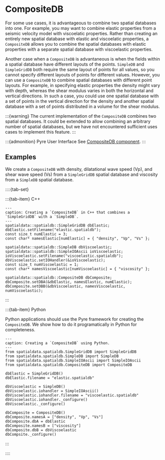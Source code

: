 # CompositeDB

For some use cases, it is advantageous to combine two spatial databases into one.
For example, you may want to combine elastic properties from a seismic velocity model with viscoelatic properties.
Rather than creating an entirely new spatial database with elastic and viscoelatic properties, a `CompositeDB` allows you to combine the spatial databases with elastic properties with a separate spatial database with viscoelastic properties.

Another case when a `CompositeDB` is advantaneous is when the fields within a spatial database have different layouts of the points.
`SimpleDB` and `SimpleGridDB` both require the same layout of points for all values, so you cannot specify different layouts of points for different values.
However, you can use a `CompositeDB` to combine spatial databases with different point layouts.
For example, in specifying elastic properties the density might vary with depth, whereas the shear modulus varies in both the horizontal and vertical directions.
In such a case, you could use one spatial database with a set of points in the vertical direction for the density and another spatial database with a set of points distributed in a volume for the shear modulus.

:::{warning}
The current implementation of the `CompositeDB` combines two spatial databases.
It could be extended to allow combining an arbitrary number of spatial databases, but we have not encountered sufficient uses cases to implement this feature.
:::

:::{admonition} Pyre User Interface
See [CompositeDB component](../components/spatialdb/CompositeDB.md).
:::

## Examples

We create a `CompositeDB` with density, dilatational wave speed (Vp), and shear wave speed (Vs) from a `SimpleGridDB`  spatial database and viscosity from a `SimpleDB` spatial database.

::::{tab-set}

:::{tab-item} C++

```{code-block} c++
---
caption: Creating a `CompositeDB` in C++ that combines a `SimpleGridDB` with a `SimpleDB`.
---
spatialdata::spatialdb::SimpleGridDB dbElastic;
dbElastic.setFilename("elastic.spatialdb");
const size_t numElastic = 3;
const char* namesElastic[numElastic] = { "density", "Vp", "Vs" };

spatialdata::spatialdb::SimpleDB dbViscoelastic;
spatialdata::spatialdb::SimpleIOAscii ioViscoelastic;
ioViscoelastic.setFilename("viscoelastic.spatialdb");
dbViscoelastic.setIOHandler(&ioViscoelastic);
const size_t numViscoelastic = 1;
const char* namesViscoelastic[numViscoelastic] = { "viscosity" };

spatialdata::spatialdb::CompositeDB dbComposite;
dbComposite.setDBA(&dbElastic, namesElastic, numElastic);
dbComposite.setDBB(&dbViscoelastic, namesViscoelastic, numViscoelastic);
```

:::

:::{tab-item} Python

Python applications should use the Pyre framework for creating the `CompositeDB`.
We show how to do it programatically in Python for completeness.

```{code-block} python
---
caption: Creating a `CompositeDB` using Python.
---
from spatialdata.spatialdb.SimpleGridDB import SimpleGridDB
from spatialdata.spatialdb.SimpleDB import SimpleDB
from spatialdata.spatialdb.SimpleIOAscii import SimpleIOAscii
from spatialdata.spatialdb.CompositeDB import CompositeDB

dbElastic = SimpleGridDB()
dbElastic.filename = "elastic.spatialdb"

dbViscoelastic = SimpleDB()
dbViscoelastic.iohandler = SimpleIOAscii()
dbViscoelastic.iohandler.filename = "viscoelastic.spatialdb"
dbViscoelastic.iohandler._configure()
dbViscoelastic._configure()

dbComposite = CompositeDB()
dbComposite.namesA = ["density", "Vp", "Vs"]
dbComposite.dbA = dbElastic
dbComposite.namesB = ["viscosity"]
dbComposite.dbB = dbViscoelastic
dbCompsite._configure()
```

:::

::::